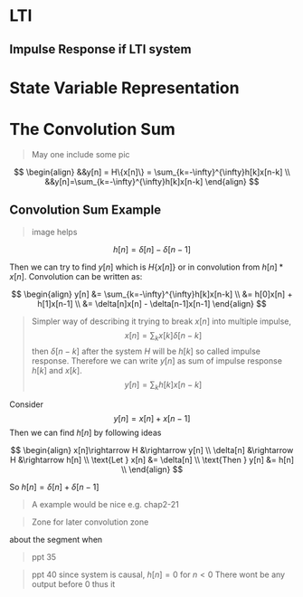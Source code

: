 # LTI 

## Impulse Response if LTI system

# State Variable Representation

# The Convolution Sum
> May one include some pic


$$ \begin{align}
&&y[n] = H\{x[n]\} = \sum_{k=-\infty}^{\infty}h[k]x[n-k] \\
&&y[n]=\sum_{k=-\infty}^{\infty}h[k]x[n-k]
\end{align} $$

## Convolution Sum Example
> image helps  

$$
h[n]=\delta[n]-\delta[n-1]
$$

Then we can try to find $y[n]$ which is $H\{x[n]\}$ or in convolution from $h[n]*x[n]$.
Convolution can be written as:

$$
\begin{align}
y[n] &= \sum_{k=-\infty}^{\infty}h[k]x[n-k] \\
&= h[0]x[n] + h[1]x[n-1] \\
&= \delta[n]x[n] - \delta[n-1]x[n-1]
\end{align}
$$


> Simpler way of describing it 
> trying to break $x[n]$ into multiple impulse,$$x[n] = \sum_k x[k]\delta[n-k]$$
then $\delta[n-k]$ after the system $H$ will be $h[k]$ so called impulse response. Therefore we can write $y[n]$ as sum of impulse response $h[k]$ and $x[k]$.
$$y[n]=\sum_k h[k]x[n-k]$$

Consider   
$$y[n] = x[n] + x[n-1]$$
Then we can find $h[n]$ by following ideas

$$ \begin{align} x[n]\rightarrow H &\rightarrow y[n] \\ \delta[n] &\rightarrow H &\rightarrow h[n] \\ \text{Let } x[n] &= \delta[n] \\ \text{Then } y[n] &= h[n] \\ \end{align} $$

So $h[n]=\delta[n]+\delta[n-1]$

> A example would be nice e.g. chap2-21






> Zone for later convolution zone

about the segment when 
> ppt 35







> ppt 40
> since system is causal, $h[n]=0$ for $n<0$
> There wont be any output before 0 thus it


